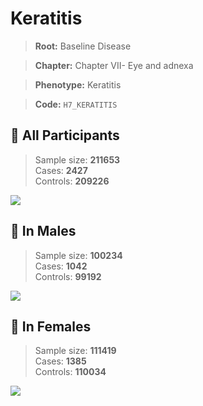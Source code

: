 # Keratitis

> **Root:** Baseline Disease  

> **Chapter:** Chapter VII- Eye and adnexa  

> **Phenotype:** Keratitis  

> **Code:** `H7_KERATITIS`

## 🧪 All Participants  
> Sample size: **211653**  
> Cases: **2427**  
> Controls: **209226**
<img src="/Disease/Figures/ALL/Incidence/H7_KERATITIS.png"/>
<CsvTable src="/public/Disease/Data/ALL/Incidence/COX_H7_KERATITIS.csv" label="🔍 View full results" />

## 👨 In Males  
> Sample size: **100234**  
> Cases: **1042**  
> Controls: **99192**
<img src="/Disease/Figures/Male/Incidence/H7_KERATITIS.png"/>
<CsvTable src="/public/Disease/Data/Male/Incidence/COX_H7_KERATITIS.csv" label="🔍 View full results" />

## 👩 In Females  
> Sample size: **111419**  
> Cases: **1385**  
> Controls: **110034**
<img src="/Disease/Figures/Female/Incidence/H7_KERATITIS.png"/>
<CsvTable src="/public/Disease/Data/Female/Incidence/COX_H7_KERATITIS.csv" label="🔍 View full results" />
